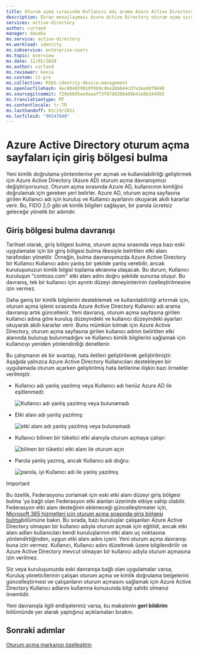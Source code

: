 ```yaml
---
title: Oturum açma sırasında Kullanıcı adı arama Azure Active Directory | Microsoft Docs
description: Ekran mesajlaşması Azure Active Directory oturum açma sırasında Kullanıcı adı aramasını yansıtır
services: active-directory
author: curtand
manager: daveba
ms.service: active-directory
ms.workload: identity
ms.subservice: enterprise-users
ms.topic: overview
ms.date: 12/02/2020
ms.author: curtand
ms.reviewer: kexia
ms.custom: it-pro
ms.collection: M365-identity-device-management
ms.openlocfilehash: 4ec804029919f0b9c4be26b044cd7a3eeddf6690
ms.sourcegitcommit: f28ebb95ae9aaaff3f87d8388a09b41e0b3445b5
ms.translationtype: MT
ms.contentlocale: tr-TR
ms.lasthandoff: 03/29/2021
ms.locfileid: "96547840"
---
```

# <a name="home-realm-discovery-for-azure-active-directory-sign-in-pages"></a>Azure Active Directory oturum açma sayfaları için giriş bölgesi bulma

Yeni kimlik doğrulama yöntemlerine yer açmak ve kullanılabilirliği geliştirmek için Azure Active Directory (Azure AD) oturum açma davranışımızı değiştiriyorsunuz. Oturum açma sırasında Azure AD, kullanıcının kimliğini doğrulamak için gereken yeri belirler. Azure AD, oturum açma sayfasına girilen Kullanıcı adı için kuruluş ve Kullanıcı ayarlarını okuyarak akıllı kararlar verir. Bu, FIDO 2,0 gibi ek kimlik bilgileri sağlayan, bir parola ücretsiz geleceğe yönelik bir adımdır.

## <a name="home-realm-discovery-behavior"></a>Giriş bölgesi bulma davranışı

Tarihsel olarak, giriş bölgesi bulma, oturum açma sırasında veya bazı eski uygulamalar için bir giriş bölgesi bulma ilkesiyle belirtilen etki alanı tarafından yönetilir. Örneğin, bulma davranışımızda Azure Active Directory bir Kullanıcı Kullanıcı adını yanlış bir şekilde yanlış verebilir, ancak kuruluşunuzun kimlik bilgisi toplama ekranına ulaşacak. Bu durum, Kullanıcı kuruluşun "contoso.com" etki alanı adını doğru şekilde sunursa oluşur. Bu davranış, tek bir kullanıcı için ayrıntı düzeyi deneyimlerinin özelleştirilmesine izin vermez.

Daha geniş bir kimlik bilgilerini desteklemek ve kullanılabilirliği artırmak için, oturum açma işlemi sırasında Azure Active Directory Kullanıcı adı arama davranışı artık güncellenir. Yeni davranış, oturum açma sayfasına girilen kullanıcı adına göre kuruluş düzeyindeki ve kullanıcı düzeyindeki ayarları okuyarak akıllı kararlar verir. Bunu mümkün kılmak için Azure Active Directory, oturum açma sayfasına girilen kullanıcı adının belirtilen etki alanında bulunup bulunmadığını ve Kullanıcı kimlik bilgilerini sağlamak için kullanıcıyı yeniden yönlendirdiği denetlenir.

Bu çalışmanın ek bir avantajı, hata iletileri geliştirilerek geliştirilmiştir. Aşağıda yalnızca Azure Active Directory Kullanıcıları destekleyen bir uygulamada oturum açarken geliştirilmiş hata iletilerine ilişkin bazı örnekler verilmiştir.

- Kullanıcı adı yanlış yazılmış veya Kullanıcı adı henüz Azure AD ile eşitlenmedi:
  
    ![Kullanıcı adı yanlış yazılmış veya bulunamadı](./media/signin-realm-discovery/typo-username.png)
  
- Etki alanı adı yanlış yazılmış:
  
    ![etki alanı adı yanlış yazılmış veya bulunamadı](./media/signin-realm-discovery/typo-domain.png)
  
- Kullanıcı bilinen bir tüketici etki alanıyla oturum açmaya çalışır:
  
    ![bilinen bir tüketici etki alanı ile oturum açın](./media/signin-realm-discovery/consumer-domain.png)
  
- Parola yanlış yazmış, ancak Kullanıcı adı doğru:  
  
    ![parola, iyi Kullanıcı adı ile yanlış yazılmış](./media/signin-realm-discovery/incorrect-password.png)
  
> [!IMPORTANT]
> Bu özellik, Federasyonu zorlamak için eski etki alanı düzeyi giriş bölgesi bulma 'ya bağlı olan Federasyon etki alanları üzerinde etkiye sahip olabilir. Federasyon etki alanı desteğinin ekleneceği güncelleştirmeler için, [Microsoft 365 hizmetleri için oturum açma sırasında giriş bölgesi bulma](https://azure.microsoft.com/updates/signin-hrd/)bölümüne bakın. Bu sırada, bazı kuruluşlar çalışanları Azure Active Directory olmayan bir kullanıcı adıyla oturum açmak için eğitildi, ancak etki alanı adları kullanıcıları kendi kuruluşlarının etki alanı uç noktasına yönlendirtiğinden, uygun etki alanı adını içerir. Yeni oturum açma davranışı buna izin vermez. Kullanıcı, Kullanıcı adını düzeltmek üzere bilgilendirilir ve Azure Active Directory mevcut olmayan bir kullanıcı adıyla oturum açmasına izin verilmez.
>
> Siz veya kuruluşunuzda eski davranışa bağlı olan uygulamalar varsa, Kuruluş yöneticilerinin çalışan oturum açma ve kimlik doğrulama belgelerini güncelleştirmesi ve çalışanların oturum açmasını sağlamak için Azure Active Directory Kullanıcı adlarını kullanma konusunda bilgi sahibi olmanız önemlidir.
  
Yeni davranışla ilgili endişeleriniz varsa, bu makalenin **geri bildirim** bölümünde yer alarak yaptığınız açıklamaları bırakın.  

## <a name="next-steps"></a>Sonraki adımlar

[Oturum açma markanızı özelleştirin](../fundamentals/add-custom-domain.md)
